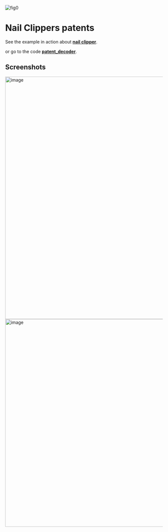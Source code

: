 
![fig0](https://xdze2.github.io/nailclipper/static/figures_extracted/US7131448-fig0.png)


# Nail Clippers patents

See the example in action about **[nail clipper](https://xdze2.github.io/nailclipper/)**.

or go to the code **[patent_decoder](https://github.com/xdze2/patent_decoder)**.


## Screenshots


<img width="1518" height="775" alt="image" src="https://github.com/user-attachments/assets/4cb70d3c-385f-4b2b-890f-ba078e597b7f" />

<img width="1178" height="664" alt="image" src="https://github.com/user-attachments/assets/4a084b38-3893-432e-b282-80514b98081d" />

